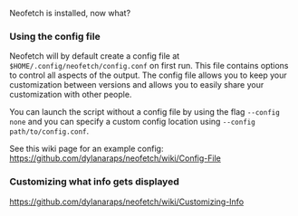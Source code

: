 Neofetch is installed, now what?


### Using the config file

Neofetch will by default create a config file at `$HOME/.config/neofetch/config.conf` on first run. This file contains options to control all aspects of the output. The config file allows you to keep your customization between versions and allows you to easily share your customization with other people.

You can launch the script without a config file by using the flag `--config none` and you can specify a custom config location using `--config path/to/config.conf`.

See this wiki page for an example config: https://github.com/dylanaraps/neofetch/wiki/Config-File

### Customizing what info gets displayed

https://github.com/dylanaraps/neofetch/wiki/Customizing-Info